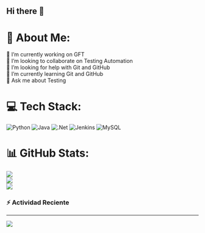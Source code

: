 ## Hi there 👋
# 💫 About Me:
🔭 I’m currently working on GFT<br>👯 I’m looking to collaborate on Testing Automation<br>🤝 I’m looking for help with Git and GitHub<br>🌱 I’m currently learning Git and GitHub<br>💬 Ask me about Testing<br>


# 💻 Tech Stack:
![Python](https://img.shields.io/badge/python-3670A0?style=for-the-badge&logo=python&logoColor=ffdd54) ![Java](https://img.shields.io/badge/java-%23ED8B00.svg?style=for-the-badge&logo=openjdk&logoColor=white) ![.Net](https://img.shields.io/badge/.NET-5C2D91?style=for-the-badge&logo=.net&logoColor=white) ![Jenkins](https://img.shields.io/badge/jenkins-%232C5263.svg?style=for-the-badge&logo=jenkins&logoColor=white) ![MySQL](https://img.shields.io/badge/mysql-4479A1.svg?style=for-the-badge&logo=mysql&logoColor=white)
# 📊 GitHub Stats:
![](https://github-readme-stats.vercel.app/api?username=DiegoLeon86&theme=gruvbox&hide_border=false&include_all_commits=true&count_private=true)<br/>
![](https://github-readme-streak-stats.herokuapp.com/?user=DiegoLeon86&theme=gruvbox&hide_border=false)<br/>
![](https://github-readme-stats.vercel.app/api/top-langs/?username=DiegoLeon86&theme=gruvbox&hide_border=false&include_all_commits=true&count_private=true&layout=compact)

### :zap: Actividad Reciente
<!--RECENT_ACTIVIY:start-->

<!--RECENT_ACTIVITY:last_update-->
---
[![](https://visitcount.itsvg.in/api?id=DiegoLeon86&icon=0&color=0)](https://visitcount.itsvg.in)

<!-- Proudly created with GPRM ( https://gprm.itsvg.in ) -->
